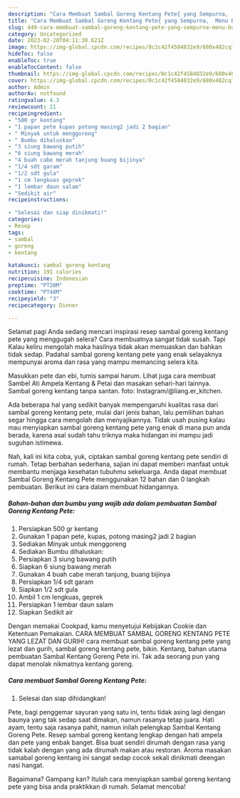 ```yaml
---
description: "Cara Membuat Sambal Goreng Kentang Pete{ yang Sempurna,  Menu Buat lebaran"
title: "Cara Membuat Sambal Goreng Kentang Pete{ yang Sempurna,  Menu Buat lebaran"
slug: 449-cara-membuat-sambal-goreng-kentang-pete-yang-sempurna-menu-buat-lebaran
category: Uncategorized
date: 2023-02-20T04:11:38.621Z
image: https://img-global.cpcdn.com/recipes/0c1c42f4584832e9/680x482cq70/sambal-goreng-kentang-pete-foto-resep-utama.jpg
hideToc: false
enableToc: true
enableTocContent: false
thumbnail: https://img-global.cpcdn.com/recipes/0c1c42f4584832e9/680x482cq70/sambal-goreng-kentang-pete-foto-resep-utama.jpg
cover: https://img-global.cpcdn.com/recipes/0c1c42f4584832e9/680x482cq70/sambal-goreng-kentang-pete-foto-resep-utama.jpg
author: Admin
authorAv: notfound
ratingvalue: 4.3
reviewcount: 21
recipeingredient:
- "500 gr kentang"
- "1 papan pete kupas potong masing2 jadi 2 bagian"
- " Minyak untuk menggoreng"
- " Bumbu dihaluskan"
- "3 siung bawang putih"
- "6 siung bawang merah"
- "4 buah cabe merah tanjung buang bijinya"
- "1/4 sdt garam"
- "1/2 sdt gula"
- "1 cm lengkuas geprek"
- "1 lembar daun salam"
- "Sedikit air"
recipeinstructions:

- "Selesai dan siap dinikmati!"
categories:
- Resep
tags:
- sambal
- goreng
- kentang

katakunci: sambal goreng kentang 
nutrition: 191 calories
recipecuisine: Indonesian
preptime: "PT20M"
cooktime: "PT48M"
recipeyield: "3"
recipecategory: Dinner

---
```



Selamat pagi Anda sedang mencari inspirasi resep sambal goreng kentang pete yang menggugah selera? Cara membuatnya sangat tidak susah. Tapi Kalau keliru mengolah maka hasilnya tidak akan memuaskan dan bahkan tidak sedap. Padahal sambal goreng kentang pete yang enak selayaknya mempunyai aroma dan rasa yang mampu memancing selera kita.


Masukkan pete dan ebi, tumis sampai harum. Lihat juga cara membuat Sambel Ati Ampela Kentang &amp; Petai dan masakan sehari-hari lainnya. Sambal goreng kentang tanpa santan. foto: Instagram/@liang.er_kitchen.

Ada beberapa hal yang sedikit banyak mempengaruhi kualitas rasa dari sambal goreng kentang pete, mulai dari jenis bahan, lalu pemilihan bahan segar hingga cara mengolah dan menyajikannya. Tidak usah pusing kalau mau menyiapkan sambal goreng kentang pete yang enak di mana pun anda berada, karena asal sudah tahu triknya maka hidangan ini mampu jadi suguhan istimewa.


Nah, kali ini kita coba, yuk, ciptakan sambal goreng kentang pete sendiri di rumah. Tetap berbahan sederhana, sajian ini dapat memberi manfaat untuk membantu menjaga kesehatan tubuhmu sekeluarga. Anda dapat membuat Sambal Goreng Kentang Pete menggunakan 12 bahan dan 0 langkah pembuatan. Berikut ini cara dalam membuat hidangannya.

<!--inarticleads1-->

##### Bahan-bahan dan bumbu yang wajib ada dalam pembuatan Sambal Goreng Kentang Pete:

1. Persiapkan 500 gr kentang
1. Gunakan 1 papan pete, kupas, potong masing2 jadi 2 bagian
1. Sediakan  Minyak untuk menggoreng
1. Sediakan  Bumbu dihaluskan:
1. Persiapkan 3 siung bawang putih
1. Siapkan 6 siung bawang merah
1. Gunakan 4 buah cabe merah tanjung, buang bijinya
1. Persiapkan 1/4 sdt garam
1. Siapkan 1/2 sdt gula
1. Ambil 1 cm lengkuas, geprek
1. Persiapkan 1 lembar daun salam
1. Siapkan Sedikit air


Dengan memakai Cookpad, kamu menyetujui Kebijakan Cookie dan Ketentuan Pemakaian. CARA MEMBUAT SAMBAL GORENG KENTANG PETE YANG LEZAT DAN GURIH! cara membuat sambal goreng kentang pete yang lezat dan gurih, sambal goreng kentang pete, bikin. Kentang, bahan utama pembuatan Sambal Kentang Goreng Pete ini. Tak ada seorang pun yang dapat menolak nikmatnya kentang goreng. 

<!--inarticleads2-->

##### Cara membuat Sambal Goreng Kentang Pete:


1. Selesai dan siap dihidangkan!

Pete, bagi penggemar sayuran yang satu ini, tentu tidak asing lagi dengan baunya yang tak sedap saat dimakan, namun rasanya tetap juara. Hati ayam, tentu saja rasanya pahit, namun inilah pelengkap Sambal Kentang Goreng Pete. Resep sambal goreng kentang lengkap dengan hati ampela dan pete yang enbak banget. Bisa buat sendiri dirumah dengan rasa yang tidak kalah dengan yang ada dirumah makan atau restoran. Aroma masakan samabal goreng kentang ini sangat sedap cocok sekali dinikmati deengan nasi hangat. 

Bagaimana? Gampang kan? Itulah cara menyiapkan sambal goreng kentang pete yang bisa anda praktikkan di rumah. Selamat mencoba!
